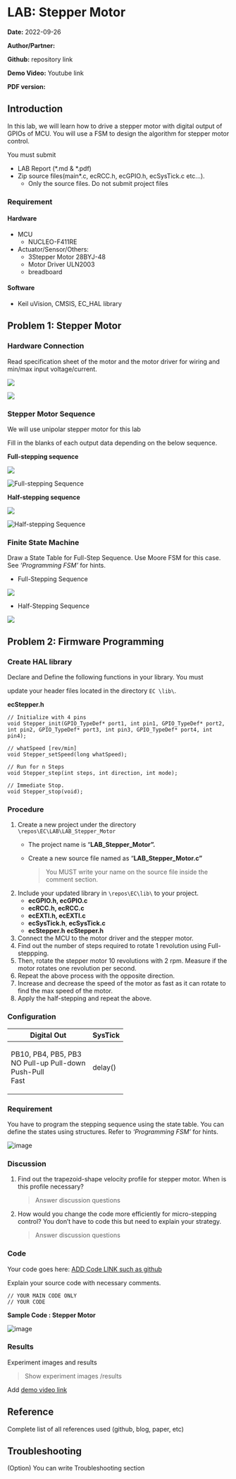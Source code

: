 # LAB: Stepper Motor

**Date:** 2022-09-26

**Author/Partner:**

**Github:** repository link

**Demo Video:** Youtube link

**PDF version:**

## Introduction

In this lab, we will learn how to drive a stepper motor with digital output of GPIOs of MCU. You will use a FSM to design the algorithm for stepper motor control.

You must submit

* LAB Report (\*.md & \*.pdf)
* Zip source files(main\*.c, ecRCC.h, ecGPIO.h, ecSysTick.c etc...).
  * Only the source files. Do not submit project files

### Requirement

#### Hardware

* MCU
  * NUCLEO-F411RE
* Actuator/Sensor/Others:
  * 3Stepper Motor 28BYJ-48
  * Motor Driver ULN2003
  * breadboard

#### Software

* Keil uVision, CMSIS, EC\_HAL library

## Problem 1: Stepper Motor

### Hardware Connection

Read specification sheet of the motor and the motor driver for wiring and min/max input voltage/current.

![](https://user-images.githubusercontent.com/91526930/197428440-9f4a9c8c-2d81-4d0e-a4e2-b4a4b9def44d.png)

![](https://user-images.githubusercontent.com/91526930/197428469-a0d7a8fa-ba4c-482f-8688-ea87cfd9f4e0.png)

### Stepper Motor Sequence

We will use unipolar stepper motor for this lab

Fill in the blanks of each output data depending on the below sequence.

**Full-stepping sequence**

![](https://user-images.githubusercontent.com/91526930/197428513-f9a23147-3448-4bed-bda2-c90325b8c143.png)

![Full-stepping Sequence](https://user-images.githubusercontent.com/91526930/197428973-13acab66-049e-4f1c-be5c-176f9f15288b.png)

**Half-stepping sequence**

![](https://user-images.githubusercontent.com/91526930/197429006-d552ab16-0bbf-4c52-bdce-a0f2bfe5f0d8.png)

![Half-stepping Sequence](https://user-images.githubusercontent.com/91526930/197429050-173ac610-fa59-427d-b0c0-1e85ac20fbb2.png)

### Finite State Machine

Draw a State Table for Full-Step Sequence. Use Moore FSM for this case. See _‘Programming FSM’_ for hints.

* Full-Stepping Sequence

![](https://user-images.githubusercontent.com/91526930/197429145-243b63ac-86c4-4641-a7e0-1eb2277c00f4.png)

* Half-Stepping Sequence

![](https://user-images.githubusercontent.com/91526930/197429166-01b4e4e1-1579-4124-acb8-551176b030ea.png)

## Problem 2: Firmware Programming

### Create HAL library

Declare and Define the following functions in your library. You must

update your header files located in the directory `EC \lib\`.

**ecStepper.h**

```
// Initialize with 4 pins
void Stepper_init(GPIO_TypeDef* port1, int pin1, GPIO_TypeDef* port2, int pin2, GPIO_TypeDef* port3, int pin3, GPIO_TypeDef* port4, int pin4);

// whatSpeed [rev/min]
void Stepper_setSpeed(long whatSpeed);

// Run for n Steps
void Stepper_step(int steps, int direction, int mode); 

// Immediate Stop.
void Stepper_stop(void);
```

### Procedure

1. Create a new project under the directory `\repos\EC\LAB\LAB_Stepper_Motor`
   * The project name is “**LAB\_Stepper\_Motor”.**
   *   Create a new source file named as “**LAB\_Stepper\_Motor.c”**

       > You MUST write your name on the source file inside the comment section.
2. Include your updated library in `\repos\EC\lib\` to your project.
   * **ecGPIO.h, ecGPIO.c**
   * **ecRCC.h, ecRCC.c**
   * **ecEXTI.h, ecEXTI.c**
   * **ecSysTick.h**, **ecSysTick.c**
   * **ecStepper.h** **ecStepper.h**
3. Connect the MCU to the motor driver and the stepper motor.
4. Find out the number of steps required to rotate 1 revolution using Full-steppping.
5. Then, rotate the stepper motor 10 revolutions with 2 rpm. Measure if the motor rotates one revolution per second.
6. Repeat the above process with the opposite direction.
7. Increase and decrease the speed of the motor as fast as it can rotate to find the max speed of the motor.
8. Apply the half-stepping and repeat the above.

### Configuration

| Digital Out                                                             | SysTick |
| ----------------------------------------------------------------------- | ------- |
| <p>PB10, PB4, PB5, PB3<br>NO Pull-up Pull-down<br>Push-Pull<br>Fast</p> | delay() |

### Requirement

You have to program the stepping sequence using the state table. You can define the states using structures. Refer to _‘Programming FSM’_ for hints.

![image](https://user-images.githubusercontent.com/91526930/197430711-7610eb31-56c3-4cdd-88c7-6be689e1d3c7.png)

### Discussion

1.  Find out the trapezoid-shape velocity profile for stepper motor. When is this profile necessary?

    > Answer discussion questions
2.  How would you change the code more efficiently for micro-stepping control? You don’t have to code this but need to explain your strategy.

    > Answer discussion questions

### Code

Your code goes here: [ADD Code LINK such as github](https://github.com/ykkimhgu/EC-student/)

Explain your source code with necessary comments.

```
// YOUR MAIN CODE ONLY
// YOUR CODE
```

**Sample Code : Stepper Motor**

![image](https://user-images.githubusercontent.com/91526930/197431877-bffe4801-453f-42d8-b6ff-e8b9525e4f95.png)

### Results

Experiment images and results

> Show experiment images /results

Add [demo video link](../../course/lab/link/)

## Reference

Complete list of all references used (github, blog, paper, etc)

## Troubleshooting

(Option) You can write Troubleshooting section
